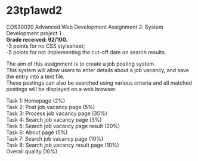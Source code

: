 # 23tp1awd2
COS30020 Advanced Web Development Assignment 2: System Development project 1  
**Grade received: 92/100.**  
-3 points for no CSS stylesheet;  
-5 points for not implementing the cut-off date on search results.

The aim of this assignment is to create a job posting system.  
This system will allow users to enter details about a job vacancy, and save the entry into a text file.  
These postings can also be searched using various criteria and all matched postings will be displayed on a web browser.

Task 1: Homepage (2%)  
Task 2: Post job vacancy page (5%)  
Task 3: Process job vacancy page (35%)  
Task 4: Search job vacancy page (3%)  
Task 5: Search job vacancy page result (20%)  
Task 6: About page (5%)  
Task 7: Search job vacancy page (10%)  
Task 8: Search job vacancy result page (10%)  
Overall quality (10%)